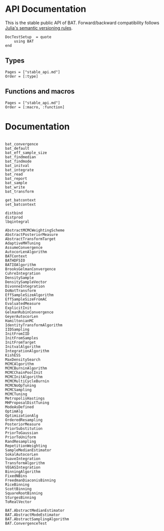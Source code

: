 # API Documentation

This is the stable public API of BAT. Forward/backward compatibility follows
[Julia's semantic versioning rules](https://julialang.github.io/Pkg.jl/v1/compatibility/).


```@meta
DocTestSetup  = quote
    using BAT
end
```

## Types

```@index
Pages = ["stable_api.md"]
Order = [:type]
```

## Functions and macros

```@index
Pages = ["stable_api.md"]
Order = [:macro, :function]
```

# Documentation


```@docs

bat_convergence
bat_default
bat_eff_sample_size
bat_findmedian
bat_findmode
bat_initval
bat_integrate
bat_read
bat_report
bat_sample
bat_write
bat_transform

get_batcontext
set_batcontext

distbind
distprod
lbqintegral

AbstractMCMCWeightingScheme
AbstractPosteriorMeasure
AbstractTransformTarget
AdaptiveMHTuning
AssumeConvergence
AutocorLenAlgorithm
BATContext
BATHDF5IO
BATIOAlgorithm
BrooksGelmanConvergence
CuhreIntegration
DensitySample
DensitySampleVector
DivonneIntegration
DoNotTransform
EffSampleSizeAlgorithm
EffSampleSizeFromAC
EvaluatedMeasure
ExplicitInit
GelmanRubinConvergence
GeyerAutocorLen
HamiltonianMC
IdentityTransformAlgorithm
IIDSampling
InitFromIID
InitFromSamples
InitFromTarget
InitvalAlgorithm
IntegrationAlgorithm
KishESS
MaxDensitySearch
MCMCAlgorithm
MCMCBurninAlgorithm
MCMCChainPoolInit
MCMCInitAlgorithm
MCMCMultiCycleBurnin
MCMCNoOpTuning
MCMCSampling
MCMCTuning
MetropolisHastings
MHProposalDistTuning
ModeAsDefined
OptimAlg
OptimizationAlg
OrderedResampling
PosteriorMeasure
PriorSubstitution
PriorToGaussian
PriorToUniform
RandResampling
RepetitionWeighting
SampleMedianEstimator
SokalAutocorLen
SuaveIntegration
TransformAlgorithm
VEGASIntegration
BinningAlgorithm
FixedNBins
FreedmanDiaconisBinning
RiceBinning
ScottBinning
SquareRootBinning
SturgesBinning
ToRealVector

BAT.AbstractMedianEstimator
BAT.AbstractModeEstimator
BAT.AbstractSamplingAlgorithm
BAT.ConvergenceTest
```
